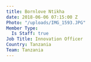 ```yaml
---
title: Bornlove Ntikha
date: 2018-06-06 07:15:00 Z
Photo: "/uploads/IMG_1593.JPG"
Member Type:
  Is Staff: true
Job Title: Innovation Officer
Country: Tanzania
Team: Tanzania
---
```

